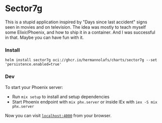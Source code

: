 # Sector7g

This is a stupid application inspired by "Days since last accident" signs seen in movies and on television.
The idea was mostly to teach myself some Elixir/Phoenix, and how to ship it in a container. 
And I was successful in that. 
Maybe you can have fun with it.

### Install
```
helm install sector7g oci://ghcr.io/hermannolafs/charts/sector7g --set 'persistence.enabled=true'
```

### Dev
To start your Phoenix server:

  * Run `mix setup` to install and setup dependencies
  * Start Phoenix endpoint with `mix phx.server` or inside IEx with `iex -S mix phx.server`

Now you can visit [`localhost:4000`](http://localhost:4000) from your browser.
